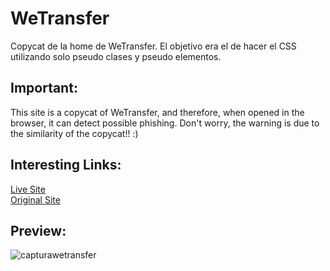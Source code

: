 # WeTransfer
Copycat de la home de WeTransfer. El objetivo era el de hacer el CSS utilizando solo pseudo clases y pseudo elementos.<br>

<h2>Important:</h2>
This site is a copycat of WeTransfer, and therefore, when opened in the browser, it can detect possible phishing. Don't worry, the warning is due to the similarity of the copycat!! :)

<h2>Interesting Links:</h2>
<a href="https://alejandroochandodev.github.io/wetransfer/">Live Site</a><br>
<a href="https://wetransfer.com/">Original Site<a><br>

<h2>Preview:</h2>

![capturawetransfer](https://user-images.githubusercontent.com/129302754/230747572-c7105eb8-3eda-46a0-939a-c75c1b8addd1.png)


